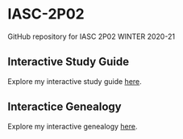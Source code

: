 # IASC-2P02
GitHub repository for IASC 2P02 WINTER 2020-21
## Interactive Study Guide
Explore my interactive study guide [here](InteractiveStudyGuide2P02.html).

## Interactice Genealogy 

Explore my interactive genealogy [here](2P02_InteractiveGenealogy.html).
